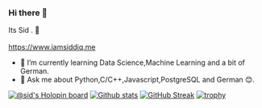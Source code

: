 ### Hi there 👋
Its Sid . 🙉<br>
 <br>https://www.iamsiddiq.me
- 🌱 I’m currently learning Data Science,Machine Learning and a bit of German.
- 💬 Ask me about Python,C/C++,Javascript,PostgreSQL and German 😊.
<!-- 
- 🔭 I’m currently working on .
- 👯 I’m looking to collaborate on anything
- 🤔 I’m looking for help with
- 📫 How to reach me: ...
- 😄 Pronouns: ...
- ⚡ Fun fact: 
-->
[![@sid's Holopin board](https://holopin.io/api/user/board?user=sid)](https://holopin.io/@sid)
[![Github stats](https://github-readme-stats.vercel.app/api?username=siddiqkaithodu)](/../..)
[![GitHub Streak](https://github-readme-streak-stats.herokuapp.com?user=siddiqkaithodu&theme=blux)](/../..)
[![trophy](https://github-profile-trophy.vercel.app/?username=siddiqkaithodu)](https://www.github.com/siddiqkaithodu)
